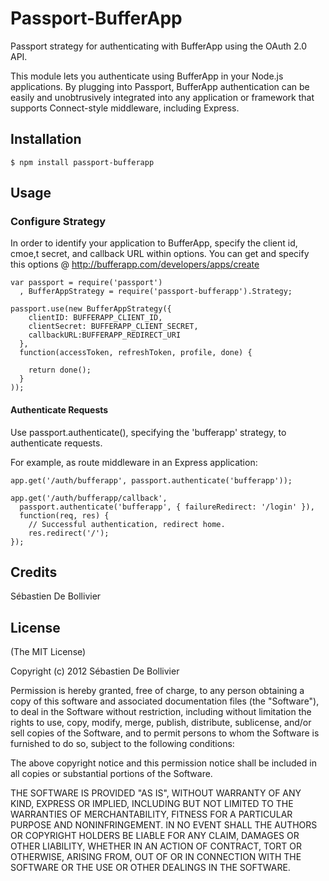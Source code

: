 # Passport-BufferApp

Passport strategy for authenticating with BufferApp using the OAuth 2.0 API.

This module lets you authenticate using BufferApp in your Node.js applications. By plugging into Passport, BufferApp authentication can be easily and unobtrusively integrated into any application or framework that supports Connect-style middleware, including Express.

## Installation

	$ npm install passport-bufferapp

## Usage

### Configure Strategy

In order to identify your application to BufferApp, specify the client id, cmoe,t secret, and callback URL within options. 
You can get and specify this options @ http://bufferapp.com/developers/apps/create


	var passport = require('passport')
	  , BufferAppStrategy = require('passport-bufferapp').Strategy;
	
	passport.use(new BufferAppStrategy({
	    clientID: BUFFERAPP_CLIENT_ID,
	    clientSecret: BUFFERAPP_CLIENT_SECRET,
	    callbackURL:BUFFERAPP_REDIRECT_URI
	  },
	  function(accessToken, refreshToken, profile, done) {
	    
	    return done();
	  }
	));


#### Authenticate Requests

Use passport.authenticate(), specifying the 'bufferapp' strategy, to authenticate requests.

For example, as route middleware in an Express application:

	app.get('/auth/bufferapp', passport.authenticate('bufferapp'));
	
	app.get('/auth/bufferapp/callback', 
	  passport.authenticate('bufferapp', { failureRedirect: '/login' }),
	  function(req, res) {
	    // Successful authentication, redirect home.
	    res.redirect('/');
	});

## Credits
Sébastien De Bollivier

## License

(The MIT License)

Copyright (c) 2012 Sébastien De Bollivier

Permission is hereby granted, free of charge, to any person obtaining a copy of this software and associated documentation files (the "Software"), to deal in the Software without restriction, including without limitation the rights to use, copy, modify, merge, publish, distribute, sublicense, and/or sell copies of the Software, and to permit persons to whom the Software is furnished to do so, subject to the following conditions:

The above copyright notice and this permission notice shall be included in all copies or substantial portions of the Software.

THE SOFTWARE IS PROVIDED "AS IS", WITHOUT WARRANTY OF ANY KIND, EXPRESS OR IMPLIED, INCLUDING BUT NOT LIMITED TO THE WARRANTIES OF MERCHANTABILITY, FITNESS FOR A PARTICULAR PURPOSE AND NONINFRINGEMENT. IN NO EVENT SHALL THE AUTHORS OR COPYRIGHT HOLDERS BE LIABLE FOR ANY CLAIM, DAMAGES OR OTHER LIABILITY, WHETHER IN AN ACTION OF CONTRACT, TORT OR OTHERWISE, ARISING FROM, OUT OF OR IN CONNECTION WITH THE SOFTWARE OR THE USE OR OTHER DEALINGS IN THE SOFTWARE.